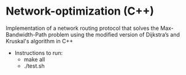 # Network-optimization (C++)
Implementation of a network routing protocol that solves the Max-Bandwidth-Path problem using the modified version of Dijkstra’s and Kruskal's algorithm in C++
- Instructions to run:
  - make all
  - ./test.sh
